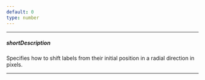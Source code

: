 ```yaml
---
default: 0
type: number
---
```

---
##### shortDescription
Specifies how to shift labels from their initial position in a radial direction in pixels.

---
